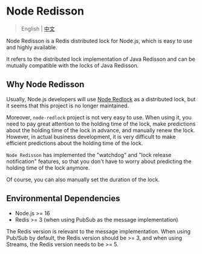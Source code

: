 # Node Redisson

> English | [中文](README_cn.md)

Node Redisson is a Redis distributed lock for Node.js, which is easy to use and highly available.

It refers to the distributed lock implementation of Java Redisson and can be mutually compatible with the locks of Java Redisson.

## Why Node Redisson

Usually, Node.js developers will use [Node Redlock](https://github.com/mike-marcacci/node-redlock) as a distributed lock, but it seems that this project is no longer maintained.

Moreover, `node-redlock` project is not very easy to use. When using it, you need to pay great attention to the holding time of the lock, make predictions about the holding time of the lock in advance, and manually renew the lock. However, in actual business development, it is very difficult to make efficient predictions about the holding time of the lock.

`Node Redisson` has implemented the "watchdog" and "lock release notification" features, so that you don't have to worry about predicting the holding time of the lock anymore.

Of course, you can also manually set the duration of the lock.

## Environmental Dependencies

- Node.js >= 16
- Redis >= 3 (when using PubSub as the message implementation)

The Redis version is relevant to the message implementation. When using Pub/Sub by default, the Redis version should be >= 3, and when using Streams, the Redis version needs to be >= 5.
